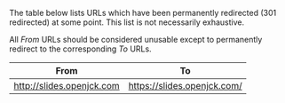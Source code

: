 The table below lists URLs which have been permanently redirected (301
redirected) at some point. This list is not necessarily exhaustive.

All *From* URLs should be considered unusable except to permanently redirect to
the corresponding *To* URLs.

<table>
    <thead>
        <tr>
            <th>From</th>
            <th>To</th>
        </tr>
    </thead>
    <tbody>
        <tr>
            <td><a href="http://slides.openjck.com">http://slides.openjck.com</a></td>
            <td><a href="https://slides.openjck.com/">https://slides.openjck.com/</a></td>
        </tr>
    </tbody>
</table>
